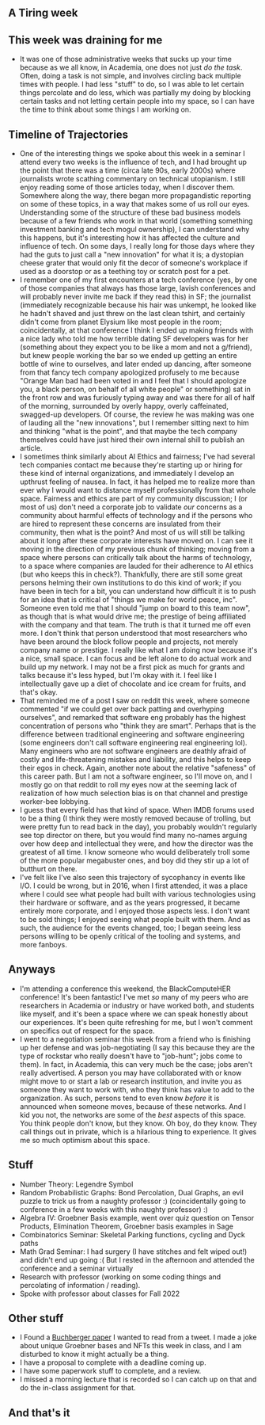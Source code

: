 ## A Tiring week

## This week was draining for me
- It was one of those administrative weeks that sucks up your time because as we all know, in Academia, one does not just *do the task*. Often,
doing a task is not simple, and involves circling back multiple times with people. I had less "stuff" to do, so I was able to let certain things
percolate and do less, which was partially my doing by blocking certain tasks and not letting certain people into my space, so I can have the time
to think about some things I am working on.

## Timeline of Trajectories
- One of the interesting things we spoke about this week in a seminar I attend every two weeks is the influence of tech, and I had brought up the
point that there was a time (circa late 90s, early 2000s) where journalists wrote scathing commentary on technical utopianism. I still enjoy reading
some of those articles today, when I discover them. Somewhere along the way, there began more propagandistic reporting on some of these topics, in
a way that makes some of us roll our eyes. Understanding some of the structure of these bad business models because of a few friends who work in that world
(something something investment banking and tech mogul ownership), I can understand why this happens,
but it's interesting how it has affected the culture and influence of tech. On some days, I really long for those days where they had the guts
to just call a "new innovation" for what it is; a dystopian cheese grater that would only fit the decor of someone's workplace if used as a doorstop
or as a teething toy or scratch post for a pet.
- I remember one of my first encounters at a tech conference (yes, by one of those companies that always has those large, lavish conferences and will probably
never invite me back if they read this) in SF; the journalist (immediately recognizable because his hair was unkempt, he looked like he hadn't shaved and just threw on the last clean tshirt, and certainly didn't come from planet Elysium like most people in the room; coincidentally, at that conference I think I ended up making friends with a nice lady who told me how terrible dating SF developers was for her (something about they expect you to be like a mom and not a g/friend), but knew people working the bar so we ended up getting an entire bottle of wine to ourselves, and later ended up dancing, after someone from that fancy tech company apologized profusely to me because "Orange Man bad had been voted in and I feel that I should apologize you, a black person, on behalf of all white people" or something) sat in the front row and was furiously typing away
and was there for all of half of the morning, surrounded by overly happy, overly caffeinated, swagged-up developers. Of course, the review he was making
was one of lauding all the "new innovations", but I remember sitting next to him and thinking "what is the point", and that maybe the tech company
themselves could have just hired their own internal shill to publish an article.
- I sometimes think similarly about AI Ethics and fairness; I've had several tech companies contact me because they're starting up or hiring for these
kind of internal organizations, and immediately I develop an upthrust feeling of nausea. In fact, it has helped me to realize more than ever why I would
want to distance myself professionally from that whole space. Fairness and ethics are part of my community discussion; I (or most of us) don't need a corporate job to validate *our* concerns as a community about harmful effects of technology and if the persons who are hired to represent these concerns are insulated from their community, then what is the point? And most of us will still be talking about it long after these corporate interests have moved on. I can see it moving in the direction of my previous chunk of thinking; moving from a space where persons
can critically talk about the harms of technology, to a space where companies are lauded for their adherence to AI ethics (but who keeps this in check?).
Thankfully, there are still some great persons helming their own institutions to do this kind of work; if you have been in tech for a bit, you can 
understand how difficult it is to push for an idea that is critical of "things we make for world peace, inc". Someone even told me that I should
"jump on board to this team now", as though that is what would drive me; the prestige of being affiliated with the company and that team. The truth
is that it turned me off even more. I don't think that person understood that most researchers who have been around the block follow people and projects, 
not merely company name or prestige. I really like what I am doing now because it's a nice, small space. I can focus and be left alone to do
actual work and build up my network. I may not be a first pick as much for grants and talks because it's less hyped, but I'm okay with it.
I feel like I intellectually gave up a diet of chocolate and ice cream for fruits, and that's okay.
- That reminded me of a post I saw on reddit this week, where someone commented "if we could get over back patting and overhyping ourselves", and 
remarked that software eng probably has the highest concentration of persons who "think they are smart". Perhaps that is the difference between
traditional engineering and software engineering (some engineers don't call software engineering real engineering lol). Many engineers who are not
software engineers are deathly afraid of costly and life-threatening mistakes and liability, and this helps to keep their egos in check. Again,
another note about the relative "safeness" of this career path. But I am not a software engineer, so I'll move on, and I mostly go on that reddit
to roll my eyes now at the seeming lack of realization of how much selection bias is on that channel and prestige worker-bee lobbying.
- I guess that every field has that kind of space. When IMDB forums used to be a thing (I think they were mostly removed because of trolling, but
were pretty fun to read back in the day), you probably wouldn't regularly see top director on there, but you would find many no-names arguing over
how deep and intellectual they were, and how the director was the greatest of all time. I know someone who would deliberately troll some of the more
popular megabuster ones, and boy did they stir up a lot of butthurt on there. 
- I've felt like I've also seen this trajectory of sycophancy in events like I/O. I could be wrong, but in 2016, when I first attended, it was a place where I could
see what people had built with various technologies using their hardware or software, and as the years progressed, it became entirely more corporate,
and I enjoyed those aspects less. I don't want to be sold things; I enjoyed seeing what people built with them. And as such, the audience for the events
changed, too; I began seeing less persons willing to be openly critical of the tooling and systems, and more fanboys.

## Anyways
- I'm attending a conference this weekend, the BlackComputeHER conference! It's been fantastic! I've met *so* many of my peers who are researchers in
Academia or industry or have worked both, and students like myself, and it's been a space where we can speak honestly about our experiences. It's been
quite refreshing for me, but I won't comment on specifics out of respect for the space.
- I went to a negotiation seminar this week from a friend who is finishing up her defense and was job-negotiating (I say this because they are the type
of rockstar who really doesn't have to "job-hunt"; jobs come to them). In fact, in Academia, this can very much be the case; jobs aren't really advertised.
A person you may have collaborated with or know might move to or start a lab or research institution, and invite you as someone they want to work with,
who they think has value to add to the organization. As such, persons tend to even know *before* it is announced when someone moves, because of these
networks. And I kid you not, the networks are some of the *best* aspects of this space. You think people don't know, but they know. Oh boy, do they know.
They call things out in private, which is a hilarious thing to experience. It gives me so much optimism about this space.

## Stuff
- Number Theory: Legendre Symbol
- Random Probabilistic Graphs: Bond Percolation, Dual Graphs, an evil puzzle to trick us from a naughty professor :) (coincidentally going to conference
in a few weeks with this naughty professor) :)
- Algebra IV: Groebner Basis example, went over quiz question on Tensor Products, Elimination Theorem, Groebner basis examples in Sage
- Combinatorics Seminar: Skeletal Parking functions, cycling and Dyck paths
- Math Grad Seminar: I had surgery (I have stitches and felt wiped out!) and didn't end up going :( But I rested in the afternoon and attended the conference and a seminar virtually
- Research with professor (working on some coding things and percolating of information / reading).
- Spoke with professor about classes for Fall 2022

## Other stuff
- I Found a [Buchberger paper](https://arxiv.org/pdf/2109.02806.pdf) I wanted to read from a tweet. I made a joke about unique Groebner bases and NFTs
this week in class, and I am disturbed to know it might actually be a thing.
- I have a proposal to complete with a deadline coming up.
- I have some paperwork stuff to complete, and a review.
- I missed a morning lecture that is recorded so I can catch up on that and do the in-class assignment for that.

## And that's it
